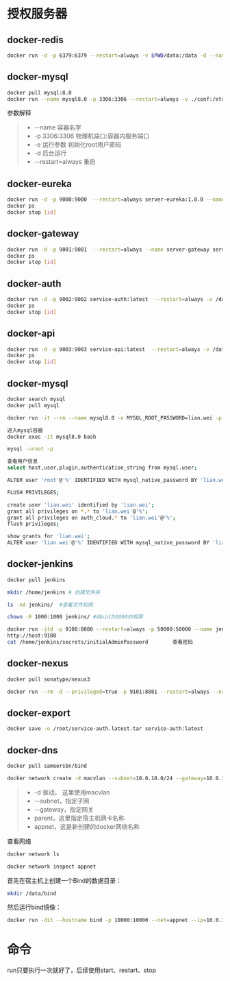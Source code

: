 # 授权服务器
## docker-redis
```bash
docker run -d -p 6379:6379 --restart=always -v $PWD/data:/data -d --name redis-server redis:3.2 --appendonly yes --requirepass "lian.wei"
```
## docker-mysql
```bash
docker pull mysql:8.0
docker run --name mysql8.0 -p 3306:3306 --restart=always -v ./conf:/etc/mysql/conf.d -v ./logs:/logs -v ./data:/var/lib/mysql -e MYSQL\_ROOT\_PASSWORD=lian.wei -d mysql/mysql-server:8.0
```

参数解释
> - --name 容器名字
> - -p 3306:3306 物理机端口:容器内服务端口
> - -e 运行参数 初始化root用户密码
> - -d 后台运行
> -  --restart=always 重启

## docker-eureka

```bash
docker run -d -p 9000:9000  --restart=always server-eureka:1.0.0 --name server-eureka
docker ps
docker stop [id]
```

## docker-gateway

```bash
docker run -d -p 9001:9001  --restart=always --name server-gateway server-gateway
docker ps
docker stop [id]
```

## docker-auth

```bash
docker run -d -p 9002:9002 service-auth:latest  --restart=always -v /data/logfile/:/data/logfile/ --name=service-auth
docker ps
docker stop [id]
```

## docker-api

```bash
docker run -d -p 9003:9003 service-api:latest  --restart=always -v /data/logfile/:/data/logfile/ --name service-api
docker ps
docker stop [id]
```

## docker-mysql
```bash
docker search mysql
docker pull mysql

docker run -it --rm --name mysql8.0 -e MYSQL_ROOT_PASSWORD=lian.wei -p 3306:3306 -d mysql --restart=always 

进入mysql容器
docker exec -it mysql8.0 bash

mysql -uroot -p

查看用户信息
select host,user,plugin,authentication_string from mysql.user;

ALTER user 'root'@'%' IDENTIFIED WITH mysql_native_password BY 'lian.wei';

FLUSH PRIVILEGES;  
```

```bash
create user 'lian.wei' identified by 'lian.wei';
grant all privileges on *.* to 'lian.wei'@'%';
grant all privileges on auth_cloud.* to 'lian.wei'@'%';  
flush privileges;

show grants for 'lian.wei';
ALTER user 'lian.wei'@'%' IDENTIFIED WITH mysql_native_password BY 'lian.wei';
```

## docker-jenkins
```bash
docker pull jenkins

mkdir /home/jenkins # 创建文件夹

ls -nd jenkins/  #查看文件权限

chown -R 1000:1000 jenkins/ #给uid为1000的权限

docker run -itd -p 9100:8080 --restart=always -p 50000:50000 --name jenkins --privileged=true  -v /home/jenkins:/var/jenkins_home jenkins:latest
http://host:9100
cat /home/jenkins/secrets/initialAdminPassword        查看密码

```

## docker-nexus
```bash
docker pull sonatype/nexus3

docker run --rm -d --privileged=true -p 9101:8081 --restart=always --name nexus -v /root/nexus-data:/var/nexus-data sonatype/nexus3

```

## docker-export
```bash
docker save -o /root/service-auth.latest.tar service-auth:latest

```

## docker-dns

```bash
docker pull sameersbn/bind

docker network create -d macvlan --subnet=10.0.10.0/24 --gateway=10.0.10.1 -o parent=ens33 appnet

```

> - -d 驱动， 这里使用macvlan 
> - --subnet，指定子网 
> - --gateway，指定网关 
> - parent，这里指定宿主机网卡名称 
> - appnet，这是新创建的docker网络名称 

查看网络
```bash
docker network ls

docker network inspect appnet

```

首先在宿主机上创建一个Bind的数据目录：
```bash
mkdir /data/bind
```

然后运行bind镜像：
```bash
docker run -dit --hostname bind -p 10000:10000 --net=appnet --ip=10.0.10.2 --name bind --restart=always --volume /data/bind:/data sameersbn/bind:latest
```

# 命令
run只要执行一次就好了，后续使用start、restart、stop